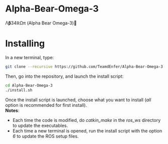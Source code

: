 # Alpha-Bear-Omega-3

Λ𝛃34ℝΩπ (Alpha Bear Omega-3)🐻


# Installing

In a new terminal, type:
```sh
git clone --recursive https://github.com/TeamdEnfer/Alpha-Bear-Omega-3.git
```
Then, go into the repository, and launch the install script:
```sh
cd Alpha-Bear-Omega-3
./install.sh
```
Once the install script is launched, choose what you want to install (*all* option is recommended for first install).  
**Notes**:
- Each time the code is modified, do *catkin_make* in the *ros_ws* directory to update the executables.
- Each time a new terminal is opened, run the install script with the option *6* to update the ROS setup files.


